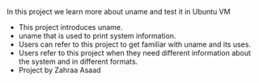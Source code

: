 In this project we learn more about uname and test it in Ubuntu VM
* This project introduces uname.
* uname that is used to print system information.
* Users can refer to this project to get familiar with uname and its uses.
* Users refer to this project when they need different information about the system and in different formats.
* Project by Zahraa Asaad
